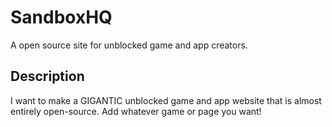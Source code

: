 # SandboxHQ
A open source site for unblocked game and app creators.

## Description
I want to make a GIGANTIC unblocked game and app website that is almost entirely open-source. Add whatever game or page you want!
